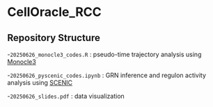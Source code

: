 # CellOracle_RCC


## Repository Structure

-`20250626_monocle3_codes.R` :  pseudo-time trajectory analysis using [Monocle3](https://cole-trapnell-lab.github.io/monocle3/docs/getting_started/)

-`20250626_pyscenic_codes.ipynb` : GRN inference and regulon activity analysis using [SCENIC](https://pyscenic.readthedocs.io/en/latest/tutorial.html)

-`20250626_slides.pdf` : data visualization

